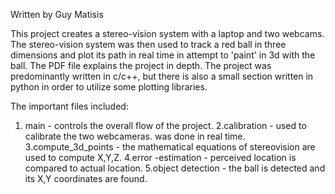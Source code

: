 Written by
Guy Matisis

This project creates a stereo-vision system with a laptop and two webcams. The stereo-vision system was then used to track a red ball in three dimensions and plot its path in real time in attempt to 'paint' in 3d with the ball. The PDF file explains the project in depth.
The project was predominantly written in c/c++, but there is also a small section written in python in order to utilize some plotting libraries.

The important files included:
1. main - controls the overall flow of the project.
2.calibration  - used to calibrate the two webcameras. was done in real time.
3.compute_3d_points - the mathematical equations of stereovision are used to compute X,Y,Z.
4.error -estimation -  perceived location is compared to actual location.
5.object detection -  the ball is detected and its X,Y coordinates are found.




